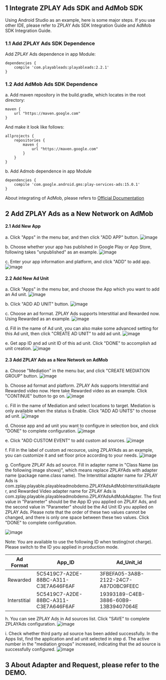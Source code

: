 ## 1 Integrate ZPLAY Ads SDK and AdMob SDK
Using Android Studio as an example, here is some major steps. If you use other IDE, please refer to ZPLAY Ads SDK Integration Guide and AdMob SDK Integration Guide.

### 1.1 Add ZPLAY Ads SDK Dependence

Add ZPLAY Ads dependence in app Module:

```
dependencies {
    compile 'com.playableads:playableads:2.2.1'
}
```

### 1.2 Add AdMob Ads SDK Dependence

a. Add maven repository in the build.gradle, which locates in the root directory:

```
maven {
    url "https://maven.google.com"
}
```
And make it look like follows:
```
allprojects {
    repositories {
        maven {
            url "https://maven.google.com"
        }
    }
}
```
b. Add Admob dependence in app Module
```
dependencies {
    compile 'com.google.android.gms:play-services-ads:15.0.1'
}
```

About integrating of AdMob, please refers to [Official Documentation](https://developers.google.com/admob/android/quick-start#import_the_mobile_ads_sdk)

## 2 Add ZPLAY Ads as a New Network on AdMob

#### 2.1 Add New App

a. Click "Apps" in the menu bar, and then click "ADD APP" button. 
![image](imgs/018addapp1.png)

b. Choose whether your app has published in Google Play or App Store, following takes "unpublished" as an example. 
![image](imgs/018addapp2.png)

c. Enter your app information and platform, and click "ADD" to add app.
![image](imgs/019addapp3.png)

#### 2.2 Add New Ad Unit

a. Click "Apps" in the menu bar, and choose the App which you want to add an Ad unit. 
![image](imgs/001chooseapp.png)

b. Click "ADD AD UNIT" button. 
![image](imgs/002addadunit1.png)

c. Choose an ad format. ZPLAY Ads supports Interstitial and Rewarded now. Using Rewarded as an example. 
![image](imgs/003addadunit2RV1.png)

d. Fill in the name of Ad unit, you can also make some advanced setting for this Ad unit, then click "CREATE AD UNIT" to add ad unit. 
![image](imgs/004addadunit2RV2.png)

e. Get app ID and ad unit ID of this ad unit. Click "DONE" to accomplish ad unit creation.
![image](imgs/005addadunit2RV3.png)

#### 2.3 Add ZPLAY Ads as a New Network on AdMob
 
a. Choose "Mediation" in the menu bar, and click "CREATE MEDIATION GROUP" button.
![image](imgs/007mediationgroupcreate.png)

b. Choose ad format and platform. ZPLAY Ads supports Interstitial and Rewarded video now. Here take Rewarded video as an example. Click "CONTINUE" button to go on. 
![image](imgs/008mediationgroupcrate1.png)

c. Fill in the name of Mediation and select locations to target. Mediation is only available when the status is Enable. Click "ADD AD UNITS" to choose ad unit. 
![image](imgs/009mediationgroupcreat2.png)

d. Choose app and ad unit you want to configure in selection box, and click "DONE" to complete configuration.
![image](imgs/011mediationgroupcreate4.png)

e. Click "ADD CUSTOM EVENT" to add custom ad sources.
![image](imgs/012mediationgroupcreate5.png)

f. Fill in the label of custom ad recource, using ZPLAYAds as an example, you can customize it and set floor price according to your needs.
![image](imgs/013mediationgroupcreate6.png)

g. Configure ZPLAY Ads ad source. Fill in adapter name in "Class Name (as the following image shows)", which means replace ZPLAYAds with adapter name (package name.class name). The Interstitial adapter name for ZPLAY Ads is com.zplay.playable.playableadmobdemo.ZPLAYAdsAdMobInterstitialAdapter, and Rewarded Video adapter name for ZPLAY Ads is com.zplay.playable.playableadmobdemo.ZPLAYAdsAdMobAdapter. The first value in "Parameter" should be the App ID you applied on ZPLAY Ads, and the second value in "Parameter" should be the Ad Unit ID you applied on ZPLAY Ads. Please note that the order of these two values cannot be changed, and there is only one space between these two values. Click "DONE" to complete configuration.

![image](imgs/014mediationgroupcreate7.png)


Note: You are available to use the following ID when testing(not charge). Please switch to the ID you applied in production mode.

|Ad Format|App_ID|Ad_Unit_id|
|---|---|---|
|Rewarded|5C5419C7-A2DE-88BC-A311-C3E7A646F6AF|3FBEFA05-3A8B-2122-24C7-A87D0BC9FEEC|
|Interstitial|5C5419C7-A2DE-88BC-A311-C3E7A646F6AF|19393189-C4EB-3886-60B9-13B39407064E|

h. You can see ZPLAY Ads in Ad sources list. Click "SAVE" to complete ZPLAYAds configuration.
![image](imgs/015mediationgroupcreate8.png)

i. Check whether third party ad source has been added successfully. In the Apps list, find the application and ad unit selected in step d. The active number in the "mediation groups" increased, indicating that the ad source is successfully configured.
![image](imgs/016mediationgroupcreate9.png)

## 3 About Adapter and Request, please refer to the DEMO. 